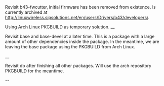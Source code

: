 Revisit b43-fwcutter, initial firmware has been removed from existence. Is currently archived at http://linuxwireless.sipsolutions.net/en/users/Drivers/b43/developers/.

Using Arch Linux PKGBUILD as temporary solution.
__

Revisit base and base-devel at a later time. This is a package with a large amount of other dependencies inside the package. In the meantime, we are leaving the base package using the PKGBUILD 
from Arch Linux.

__

Revisit db after finishing all other packages. Will use the arch repository PKGBUILD for the meantime.

--

